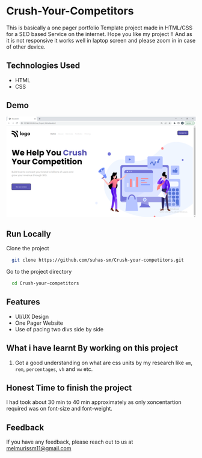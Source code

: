 # Crush-Your-Competitors

This is basically a one pager portfolio Template project made in HTML/CSS for a SEO based Service on the internet.
Hope you like my project !! And as it is not responsive it works well in laptop screen and please zoom in in case of other device.


## Technologies Used
  - HTML
  - CSS
  

## Demo

![page-img](./assets/page_img.PNG)

## Run Locally

Clone the project

```bash
  git clone https://github.com/suhas-sm/Crush-your-competitors.git
```

Go to the project directory

```bash
  cd Crush-your-competitors
```
## Features

- UI/UX Design
- One Pager Website
- Use of pacing two divs side by side

## What i have learnt By working on this project
1. Got a good understanding on what are css units by my research like `em`, `rem`, `percentages`, `vh` and `vw` etc.

## Honest Time to finish the project

I had took about 30 min to 40 min approximately as only xoncentartion required was on font-size and font-weight.
## Feedback

If you have any feedback, please reach out to us at melmurissm11@gmail.com

